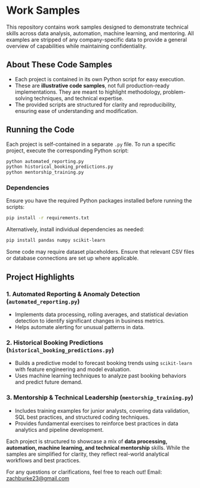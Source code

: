 # Work Samples

This repository contains work samples designed to demonstrate technical skills across data analysis, automation, machine learning, and mentoring. All examples are stripped of any company-specific data to provide a general overview of capabilities while maintaining confidentiality.

## About These Code Samples

- Each project is contained in its own Python script for easy execution.
- These are **illustrative code samples**, not full production-ready implementations. They are meant to highlight methodology, problem-solving techniques, and technical expertise.
- The provided scripts are structured for clarity and reproducibility, ensuring ease of understanding and modification.

## Running the Code

Each project is self-contained in a separate `.py` file. To run a specific project, execute the corresponding Python script:

```bash
python automated_reporting.py
python historical_booking_predictions.py
python mentorship_training.py
```

### Dependencies
Ensure you have the required Python packages installed before running the scripts:

```bash
pip install -r requirements.txt
```

Alternatively, install individual dependencies as needed:

```bash
pip install pandas numpy scikit-learn
```

Some code may require dataset placeholders. Ensure that relevant CSV files or database connections are set up where applicable.

## Project Highlights

### 1. Automated Reporting & Anomaly Detection (`automated_reporting.py`)
- Implements data processing, rolling averages, and statistical deviation detection to identify significant changes in business metrics.
- Helps automate alerting for unusual patterns in data.

### 2. Historical Booking Predictions (`historical_booking_predictions.py`)
- Builds a predictive model to forecast booking trends using `scikit-learn` with feature engineering and model evaluation.
- Uses machine learning techniques to analyze past booking behaviors and predict future demand.

### 3. Mentorship & Technical Leadership (`mentorship_training.py`)
- Includes training examples for junior analysts, covering data validation, SQL best practices, and structured coding techniques.
- Provides fundamental exercises to reinforce best practices in data analytics and pipeline development.

Each project is structured to showcase a mix of **data processing, automation, machine learning, and technical mentorship** skills. While the samples are simplified for clarity, they reflect real-world analytical workflows and best practices.

For any questions or clarifications, feel free to reach out!
Email: zachburke23@gmail.com
